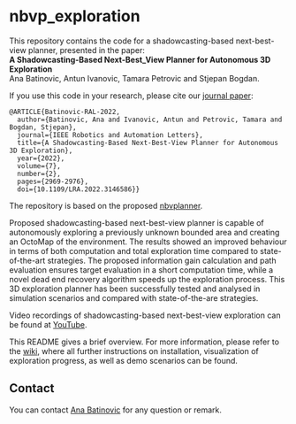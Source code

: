 # nbvp_exploration
This repository contains the code for a shadowcasting-based next-best-view planner, presented in the paper:\
**A Shadowcasting-Based Next-Best_View Planner for Autonomous 3D Exploration**\
Ana Batinovic, Antun Ivanovic, Tamara Petrovic and Stjepan Bogdan.

If you use this code in your research, please cite our [journal paper](https://ieeexplore.ieee.org/document/9695290):

```
@ARTICLE{Batinovic-RAL-2022,
  author={Batinovic, Ana and Ivanovic, Antun and Petrovic, Tamara and Bogdan, Stjepan},
  journal={IEEE Robotics and Automation Letters}, 
  title={A Shadowcasting-Based Next-Best-View Planner for Autonomous 3D Exploration}, 
  year={2022},
  volume={7},
  number={2},
  pages={2969-2976},
  doi={10.1109/LRA.2022.3146586}}
```
The repository is based on the proposed [nbvplanner](https://github.com/ethz-asl/nbvplanner).

Proposed shadowcasting-based next-best-view planner is capable of autonomously exploring a previously unknown bounded area and creating an OctoMap of the environment. The results showed an improved behaviour in terms of both computation and total exploration time compared to state-of-the-art strategies. The proposed information gain calculation and path evaluation ensures target evaluation in a short computation time, while a novel dead end recovery algorithm speeds up the exploration process. This 3D exploration planner has been successfully tested and analysed in simulation scenarios and compared with state-of-the-are strategies.

Video recordings of shadowcasting-based next-best-view exploration can be found at [YouTube](https://www.youtube.com/playlist?list=PLC0C6uwoEQ8ZDhny1VdmFXLeTQOSBibQl).

This README gives a brief overview. For more information, please refer to the [wiki](https://github.com/larics/nbvp_exploration/wiki), where all further instructions on installation, visualization of exploration progress, as well as demo scenarios can be found.


## Contact

You can contact [Ana Batinovic](mailto:ana.batinovic@fer.hr) for any question or remark.
